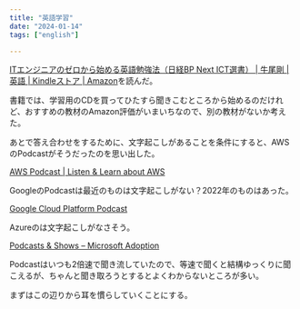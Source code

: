 ```yaml
---
title: "英語学習"
date: "2024-01-14"
tags: ["english"]

---
```


[ITエンジニアのゼロから始める英語勉強法（日経BP Next ICT選書） | 牛尾剛 | 英語 | Kindleストア | Amazon](https://www.amazon.co.jp/dp/B00INUXZ8S)を読んだ。

書籍では、学習用のCDを買ってひたすら聞きこむところから始めるのだけれど、おすすめの教材のAmazon評価がいまいちなので、別の教材がないか考えた。

あとで答え合わせをするために、文字起こしがあることを条件にすると、AWSのPodcastがそうだったのを思い出した。

[AWS Podcast | Listen & Learn about AWS](https://aws.amazon.com/jp/podcasts/aws-podcast/?podcast-list.sort-by=item.additionalFields.EpisodeNum&podcast-list.sort-order=desc&awsf.episode-type=*all&awsf.tech-category-filter=*all&awsf.product-filter=*all&awsf.industry-filter=*all)

GoogleのPodcastは最近のものは文字起こしがない？2022年のものはあった。

[Google Cloud Platform Podcast](https://www.gcppodcast.com/)

Azureのは文字起こしがなさそう。

[Podcasts & Shows – Microsoft Adoption](https://adoption.microsoft.com/ja-jp/podcasts-and-shows/#)

Podcastはいつも2倍速で聞き流していたので、等速で聞くと結構ゆっくりに聞こえるが、ちゃんと聞き取ろうとするとよくわからないところが多い。

まずはこの辺りから耳を慣らしていくことにする。
